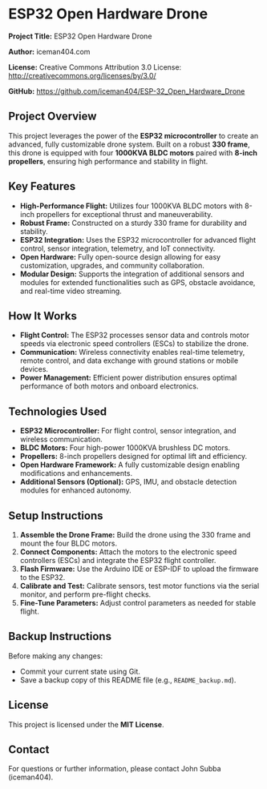 # ESP32 Open Hardware Drone

**Project Title:** ESP32 Open Hardware Drone

**Author:** iceman404.com

**License:** Creative Commons Attribution 3.0 License: http://creativecommons.org/licenses/by/3.0/

**GitHub:** https://github.com/iceman404/ESP-32_Open_Hardware_Drone

## Project Overview
This project leverages the power of the **ESP32 microcontroller** to create an advanced, fully customizable drone system. Built on a robust **330 frame**, this drone is equipped with four **1000KVA BLDC motors** paired with **8-inch propellers**, ensuring high performance and stability in flight.

## Key Features
- **High-Performance Flight:** Utilizes four 1000KVA BLDC motors with 8-inch propellers for exceptional thrust and maneuverability.
- **Robust Frame:** Constructed on a sturdy 330 frame for durability and stability.
- **ESP32 Integration:** Uses the ESP32 microcontroller for advanced flight control, sensor integration, telemetry, and IoT connectivity.
- **Open Hardware:** Fully open-source design allowing for easy customization, upgrades, and community collaboration.
- **Modular Design:** Supports the integration of additional sensors and modules for extended functionalities such as GPS, obstacle avoidance, and real-time video streaming.

## How It Works
- **Flight Control:** The ESP32 processes sensor data and controls motor speeds via electronic speed controllers (ESCs) to stabilize the drone.
- **Communication:** Wireless connectivity enables real-time telemetry, remote control, and data exchange with ground stations or mobile devices.
- **Power Management:** Efficient power distribution ensures optimal performance of both motors and onboard electronics.

## Technologies Used
- **ESP32 Microcontroller:** For flight control, sensor integration, and wireless communication.
- **BLDC Motors:** Four high-power 1000KVA brushless DC motors.
- **Propellers:** 8-inch propellers designed for optimal lift and efficiency.
- **Open Hardware Framework:** A fully customizable design enabling modifications and enhancements.
- **Additional Sensors (Optional):** GPS, IMU, and obstacle detection modules for enhanced autonomy.

## Setup Instructions
1. **Assemble the Drone Frame:** Build the drone using the 330 frame and mount the four BLDC motors.
2. **Connect Components:** Attach the motors to the electronic speed controllers (ESCs) and integrate the ESP32 flight controller.
3. **Flash Firmware:** Use the Arduino IDE or ESP-IDF to upload the firmware to the ESP32.
4. **Calibrate and Test:** Calibrate sensors, test motor functions via the serial monitor, and perform pre-flight checks.
5. **Fine-Tune Parameters:** Adjust control parameters as needed for stable flight.

## Backup Instructions
Before making any changes:
- Commit your current state using Git.
- Save a backup copy of this README file (e.g., `README_backup.md`).

## License
This project is licensed under the **MIT License**.

## Contact
For questions or further information, please contact John Subba (iceman404).
